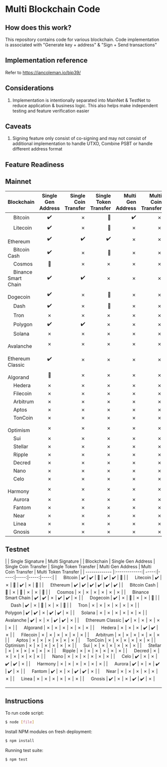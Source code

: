 Multi Blockchain Code
=====================================

<URL>

How does this work?
----------------

This repository contains code for various blockchain. Code implementation is associated with "Generate key + address" & "Sign + Send transactions"


Implementation reference
----------------

Refer to https://iancoleman.io/bip39/


Considerations
----------------

1. Implementation is intentionally separated into MainNet & TestNet to reduce application & business logic. This also helps make independent testing and feature verification easier


Caveats
----------------

1. Signing feature only consist of co-signing and may not consist of additional implementation to handle UTXO, Combine PSBT or handle different address format


Feature Readiness
----------------

## Mainnet

| Blockchain        | Single Gen Address           | Single Coin Transfer | Single Token Transfer | Multi Gen Address           | Multi Coin Transfer | Multi Token Transfer |
| ------------- |:-------------:| -----:|-----:|-----:|-----:|-----:|
| <span><img src="https://s2.coinmarketcap.com/static/img/coins/64x64/1.png" width="14px" /></span> <span>Bitcoin</span>      | :heavy_check_mark: | &cross; | :no_entry_sign: | :heavy_check_mark: | &cross; | :no_entry_sign: |
| <span><img src="https://s2.coinmarketcap.com/static/img/coins/64x64/2.png" width="14px" /></span> <span>Litecoin</span>     | :heavy_check_mark:      |   &cross; | :no_entry_sign: | &cross; | &cross; | :no_entry_sign: |
| <span><img src="https://s2.coinmarketcap.com/static/img/coins/64x64/1027.png" width="14px" /></span> <span>Ethereum</span> | :heavy_check_mark:      |    :heavy_check_mark: | :heavy_check_mark: | &cross; | &cross; | &cross; |
| <span><img src="https://s2.coinmarketcap.com/static/img/coins/64x64/1831.png" width="14px" /></span> <span>Bitcoin Cash</span> | :heavy_check_mark:      |    &cross; | :no_entry_sign: | &cross; | &cross; | :no_entry_sign: |
| <span><img src="https://s2.coinmarketcap.com/static/img/coins/64x64/3794.png" width="14px" /></span> <span>Cosmos</span> | :construction:      |    &cross; | &cross; | &cross; | &cross; | &cross; |
| <span><img src="https://s2.coinmarketcap.com/static/img/coins/64x64/1839.png" width="14px" /></span> <span>Binance Smart Chain</span> | :heavy_check_mark:      |    :heavy_check_mark: | &cross; | &cross; | &cross; | &cross; |
| <span><img src="https://s2.coinmarketcap.com/static/img/coins/64x64/74.png" width="14px" /></span> <span>Dogecoin</span> | :heavy_check_mark:      |    &cross; | :no_entry_sign: | &cross; | &cross; | :no_entry_sign: |
| <span><img src="https://s2.coinmarketcap.com/static/img/coins/64x64/131.png" width="14px" /></span> <span>Dash</span> | :heavy_check_mark:      |    &cross; | :no_entry_sign: | &cross; | &cross; | :no_entry_sign: |
| <span><img src="https://s2.coinmarketcap.com/static/img/coins/64x64/1958.png" width="14px" /></span> <span>Tron</span> | &cross;      |    &cross; | &cross; | &cross; | &cross; | &cross; |
| <span><img src="https://s2.coinmarketcap.com/static/img/coins/64x64/3890.png" width="14px" /></span> <span>Polygon</span> | :heavy_check_mark:      |    :heavy_check_mark: | &cross; | &cross; | &cross; | &cross; |
| <span><img src="https://s2.coinmarketcap.com/static/img/coins/64x64/5426.png" width="14px" /></span> <span>Solana</span> | &cross;      |    &cross; | &cross; | &cross; | &cross; | &cross; |
| <span><img src="https://s2.coinmarketcap.com/static/img/coins/64x64/5805.png" width="14px" /></span> <span>Avalanche</span> | &cross;      |    &cross; | &cross; | &cross; | &cross; | &cross; |
| <span><img src="https://s2.coinmarketcap.com/static/img/coins/64x64/1321.png" width="14px" /></span> <span>Ethereum Classic</span> | :heavy_check_mark:      |    &cross; | &cross; | &cross; | &cross; | &cross; |
| <span><img src="https://s2.coinmarketcap.com/static/img/coins/64x64/4030.png" width="14px" /></span> <span>Algorand</span> | :construction:      |    &cross; | &cross; | &cross; | &cross; | &cross; |
| <span><img src="https://s2.coinmarketcap.com/static/img/coins/64x64/4642.png" width="14px" /></span> <span>Hedera</span> | &cross;      |    &cross; | &cross; | &cross; | &cross; | &cross; |
| <span><img src="https://s2.coinmarketcap.com/static/img/coins/64x64/2280.png" width="14px" /></span> <span>Filecoin</span> | &cross;      |    &cross; | &cross; | &cross; | &cross; | &cross; |
| <span><img src="https://s2.coinmarketcap.com/static/img/coins/64x64/11841.png" width="14px" /></span> <span>Arbitrum</span> | &cross;      |    &cross; | &cross; | &cross; | &cross; | &cross; |
| <span><img src="https://s2.coinmarketcap.com/static/img/coins/64x64/21794.png" width="14px" /></span> <span>Aptos</span> | &cross;      |    &cross; | &cross; | &cross; | &cross; | &cross; |
| <span><img src="https://s2.coinmarketcap.com/static/img/coins/64x64/11419.png" width="14px" /></span> <span>TonCoin</span> | &cross;      |    &cross; | &cross; | &cross; | &cross; | &cross; |
| <span><img src="https://s2.coinmarketcap.com/static/img/coins/64x64/11840.png" width="14px" /></span> <span>Optimism</span> | &cross;      |    &cross; | &cross; | &cross; | &cross; | &cross; |
| <span><img src="https://s2.coinmarketcap.com/static/img/coins/64x64/20947.png" width="14px" /></span> <span>Sui</span> | &cross;      |    &cross; | &cross; | &cross; | &cross; | &cross; |
| <span><img src="https://s2.coinmarketcap.com/static/img/coins/64x64/512.png" width="14px" /></span> <span>Stellar</span> | &cross;      |    &cross; | &cross; | &cross; | &cross; | &cross; |
| <span><img src="https://s2.coinmarketcap.com/static/img/coins/64x64/52.png" width="14px" /></span> <span>Ripple</span> | &cross;      |    &cross; | &cross; | &cross; | &cross; | &cross; |
| <span><img src="https://s2.coinmarketcap.com/static/img/coins/64x64/1168.png" width="14px" /></span> <span>Decred</span> | &cross;      |    &cross; | &cross; | &cross; | &cross; | &cross; |
| <span><img src="https://s2.coinmarketcap.com/static/img/coins/64x64/1567.png" width="14px" /></span> <span>Nano</span> | &cross;      |    &cross; | &cross; | &cross; | &cross; | &cross; |
| <span><img src="https://s2.coinmarketcap.com/static/img/coins/64x64/5567.png" width="14px" /></span> <span>Celo</span> | &cross;      |    &cross; | &cross; | &cross; | &cross; | &cross; |
| <span><img src="https://s2.coinmarketcap.com/static/img/coins/64x64/3945.png" width="14px" /></span> <span>Harmony</span> | &cross;      |    &cross; | &cross; | &cross; | &cross; | &cross; |
| <span><img src="https://s2.coinmarketcap.com/static/img/coins/64x64/14803.png" width="14px" /></span> <span>Aurora</span> | &cross;      |    &cross; | &cross; | &cross; | &cross; | &cross; |
| <span><img src="https://s2.coinmarketcap.com/static/img/coins/64x64/3513.png" width="14px" /></span> <span>Fantom</span> | &cross;      |    &cross; | &cross; | &cross; | &cross; | &cross; |
| <span><img src="https://s2.coinmarketcap.com/static/img/coins/64x64/6535.png" width="14px" /></span> <span>Near</span> | &cross;      |    &cross; | &cross; | &cross; | &cross; | &cross; |
| <span><img src="https://s2.coinmarketcap.com/static/img/coins/64x64/1.png" width="14px" /></span> <span>Linea</span> | &cross;      |    &cross; | &cross; | &cross; | &cross; | &cross; |
| <span><img src="https://s2.coinmarketcap.com/static/img/coins/64x64/1659.png" width="14px" /></span> <span>Gnosis</span> | &cross;      |    &cross; | &cross; | &cross; | &cross; | &cross; |

## Testnet

|         | Single Signature           | Multi Signature |
| Blockchain        | Single Gen Address           | Single Coin Transfer | Single Token Transfer | Multi Gen Address           | Multi Coin Transfer | Multi Token Transfer |
| ------------- |:-------------:| -----:|-----:|-----:|-----:|-----:|
| <span><img src="https://s2.coinmarketcap.com/static/img/coins/64x64/1.png" width="14px" /></span> <span>Bitcoin</span>      | :heavy_check_mark: | :heavy_check_mark: | :no_entry_sign: | :heavy_check_mark: | :heavy_check_mark: | :no_entry_sign: |
| <span><img src="https://s2.coinmarketcap.com/static/img/coins/64x64/2.png" width="14px" /></span> <span>Litecoin</span>     | :heavy_check_mark:      |   &cross; | :no_entry_sign: | :heavy_check_mark: | &cross; | :no_entry_sign: |
| <span><img src="https://s2.coinmarketcap.com/static/img/coins/64x64/1027.png" width="14px" /></span> <span>Ethereum</span> | :heavy_check_mark:      |    :heavy_check_mark: | :heavy_check_mark: | :heavy_check_mark: | :heavy_check_mark: | :heavy_check_mark: |
| <span><img src="https://s2.coinmarketcap.com/static/img/coins/64x64/1831.png" width="14px" /></span> <span>Bitcoin Cash</span> | :construction:      |    &cross; | :no_entry_sign: | &cross; | &cross; | :no_entry_sign: |
| <span><img src="https://s2.coinmarketcap.com/static/img/coins/64x64/3794.png" width="14px" /></span> <span>Cosmos</span> | &cross;      |    &cross; | &cross; | &cross; | &cross; | &cross; |
| <span><img src="https://s2.coinmarketcap.com/static/img/coins/64x64/1839.png" width="14px" /></span> <span>Binance Smart Chain</span> | :heavy_check_mark:      |    :heavy_check_mark: | &cross; | :heavy_check_mark: | :heavy_check_mark: | &cross; |
| <span><img src="https://s2.coinmarketcap.com/static/img/coins/64x64/74.png" width="14px" /></span> <span>Dogecoin</span> | :heavy_check_mark:      |    &cross; | :no_entry_sign: | &cross; | &cross; | :no_entry_sign: |
| <span><img src="https://s2.coinmarketcap.com/static/img/coins/64x64/131.png" width="14px" /></span> <span>Dash</span> | :heavy_check_mark:      |    &cross; | :no_entry_sign: | &cross; | &cross; | :no_entry_sign: |
| <span><img src="https://s2.coinmarketcap.com/static/img/coins/64x64/1958.png" width="14px" /></span> <span>Tron</span> | &cross;      |    &cross; | &cross; | &cross; | &cross; | &cross; |
| <span><img src="https://s2.coinmarketcap.com/static/img/coins/64x64/3890.png" width="14px" /></span> <span>Polygon</span> | :heavy_check_mark:      |    :heavy_check_mark: | &cross; | :heavy_check_mark: | :heavy_check_mark: | &cross; |
| <span><img src="https://s2.coinmarketcap.com/static/img/coins/64x64/5426.png" width="14px" /></span> <span>Solana</span> | &cross;      |    &cross; | &cross; | &cross; | &cross; | &cross; |
| <span><img src="https://s2.coinmarketcap.com/static/img/coins/64x64/5805.png" width="14px" /></span> <span>Avalanche</span> | :heavy_check_mark:      |    &cross; | &cross; | :heavy_check_mark: | :heavy_check_mark: | &cross; |
| <span><img src="https://s2.coinmarketcap.com/static/img/coins/64x64/1321.png" width="14px" /></span> <span>Ethereum Classic</span> | :heavy_check_mark:      |    &cross; | &cross; | &cross; | &cross; | &cross; |
| <span><img src="https://s2.coinmarketcap.com/static/img/coins/64x64/4030.png" width="14px" /></span> <span>Algorand</span> | &cross;      |    &cross; | &cross; | &cross; | &cross; | &cross; |
| <span><img src="https://s2.coinmarketcap.com/static/img/coins/64x64/4642.png" width="14px" /></span> <span>Hedera</span> | &cross;      |    &cross; | &cross; | :heavy_check_mark: | :heavy_check_mark: | &cross; |
| <span><img src="https://s2.coinmarketcap.com/static/img/coins/64x64/2280.png" width="14px" /></span> <span>Filecoin</span> | &cross;      |    &cross; | &cross; | &cross; | &cross; | &cross; |
| <span><img src="https://s2.coinmarketcap.com/static/img/coins/64x64/11841.png" width="14px" /></span> <span>Arbitrum</span> | &cross;      |    &cross; | &cross; | &cross; | &cross; | &cross; |
| <span><img src="https://s2.coinmarketcap.com/static/img/coins/64x64/21794.png" width="14px" /></span> <span>Aptos</span> | &cross;      |    &cross; | &cross; | &cross; | &cross; | &cross; |
| <span><img src="https://s2.coinmarketcap.com/static/img/coins/64x64/11419.png" width="14px" /></span> <span>TonCoin</span> | &cross;      |    &cross; | &cross; | &cross; | &cross; | &cross; |
| <span><img src="https://s2.coinmarketcap.com/static/img/coins/64x64/11840.png" width="14px" /></span> <span>Optimism</span> | &cross;      |    &cross; | &cross; | &cross; | &cross; | &cross; |
| <span><img src="https://s2.coinmarketcap.com/static/img/coins/64x64/20947.png" width="14px" /></span> <span>Sui</span> | &cross;      |    &cross; | &cross; | &cross; | &cross; | &cross; |
| <span><img src="https://s2.coinmarketcap.com/static/img/coins/64x64/512.png" width="14px" /></span> <span>Stellar</span> | &cross;      |    &cross; | &cross; | &cross; | &cross; | &cross; |
| <span><img src="https://s2.coinmarketcap.com/static/img/coins/64x64/52.png" width="14px" /></span> <span>Ripple</span> | &cross;      |    &cross; | &cross; | &cross; | &cross; | &cross; |
| <span><img src="https://s2.coinmarketcap.com/static/img/coins/64x64/1168.png" width="14px" /></span> <span>Decred</span> | &cross;      |    &cross; | &cross; | &cross; | &cross; | &cross; |
| <span><img src="https://s2.coinmarketcap.com/static/img/coins/64x64/1567.png" width="14px" /></span> <span>Nano</span> | &cross;      |    &cross; | &cross; | &cross; | &cross; | &cross; |
| <span><img src="https://s2.coinmarketcap.com/static/img/coins/64x64/5567.png" width="14px" /></span> <span>Celo</span> | :heavy_check_mark:      |    &cross; | &cross; | :heavy_check_mark: | :heavy_check_mark: | &cross; |
| <span><img src="https://s2.coinmarketcap.com/static/img/coins/64x64/3945.png" width="14px" /></span> <span>Harmony</span> | &cross;      |    &cross; | &cross; | &cross; | &cross; | &cross; |
| <span><img src="https://s2.coinmarketcap.com/static/img/coins/64x64/14803.png" width="14px" /></span> <span>Aurora</span> | :heavy_check_mark:      |    &cross; | &cross; | :heavy_check_mark: | :heavy_check_mark: | &cross; |
| <span><img src="https://s2.coinmarketcap.com/static/img/coins/64x64/3513.png" width="14px" /></span> <span>Fantom</span> | :heavy_check_mark:      |    &cross; | &cross; | :heavy_check_mark: | :heavy_check_mark: | &cross; |
| <span><img src="https://s2.coinmarketcap.com/static/img/coins/64x64/6535.png" width="14px" /></span> <span>Near</span> | &cross;      |    &cross; | &cross; | &cross; | &cross; | &cross; |
| <span><img src="https://s2.coinmarketcap.com/static/img/coins/64x64/1.png" width="14px" /></span> <span>Linea</span> | &cross;      |    &cross; | &cross; | &cross; | &cross; | &cross; |
| <span><img src="https://s2.coinmarketcap.com/static/img/coins/64x64/1659.png" width="14px" /></span> <span>Gnosis</span> | :heavy_check_mark:      |    &cross; | &cross; | :heavy_check_mark: | :heavy_check_mark: | &cross; |


----------------


## Instructions

To run code script:

```bash
$ node [file]
```

Install NPM modules on fresh deployment:

```bash
$ npm install
```

Running test suite:

```bash
$ npm test
```
